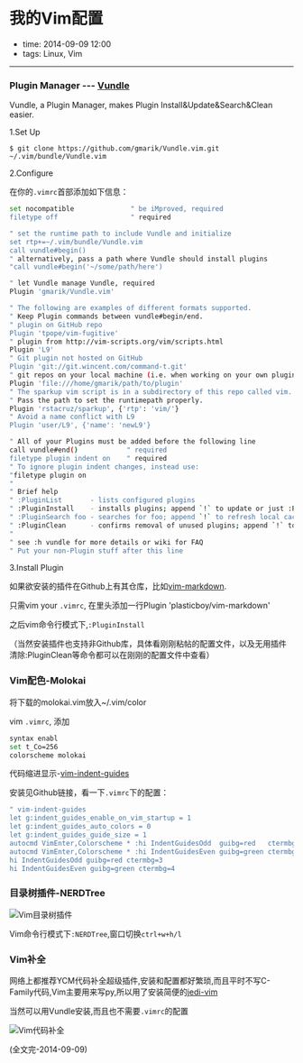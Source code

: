 # 我的Vim配置

- time: 2014-09-09 12:00
- tags: Linux, Vim

---

### Plugin Manager --- [Vundle](https://github.com/gmarik/Vundle.vim)

Vundle, a Plugin Manager, makes Plugin Install&Update&Search&Clean easier. 

1.Set Up 

`$ git clone https://github.com/gmarik/Vundle.vim.git ~/.vim/bundle/Vundle.vim`

2.Configure

在你的`.vimrc`首部添加如下信息：

```bash
set nocompatible              " be iMproved, required  
filetype off                  " required  

" set the runtime path to include Vundle and initialize  
set rtp+=~/.vim/bundle/Vundle.vim  
call vundle#begin()  
" alternatively, pass a path where Vundle should install plugins  
"call vundle#begin('~/some/path/here')  

" let Vundle manage Vundle, required  
Plugin 'gmarik/Vundle.vim'  

" The following are examples of different formats supported.  
" Keep Plugin commands between vundle#begin/end.  
" plugin on GitHub repo  
Plugin 'tpope/vim-fugitive'  
" plugin from http://vim-scripts.org/vim/scripts.html  
Plugin 'L9'  
" Git plugin not hosted on GitHub  
Plugin 'git://git.wincent.com/command-t.git'  
" git repos on your local machine (i.e. when working on your own plugin)  
Plugin 'file:///home/gmarik/path/to/plugin'  
" The sparkup vim script is in a subdirectory of this repo called vim.  
" Pass the path to set the runtimepath properly.  
Plugin 'rstacruz/sparkup', {'rtp': 'vim/'}  
" Avoid a name conflict with L9  
Plugin 'user/L9', {'name': 'newL9'}  

" All of your Plugins must be added before the following line  
call vundle#end()            " required  
filetype plugin indent on    " required  
" To ignore plugin indent changes, instead use:  
"filetype plugin on  
"  
" Brief help  
" :PluginList       - lists configured plugins  
" :PluginInstall    - installs plugins; append `!` to update or just :PluginUpdate  
" :PluginSearch foo - searches for foo; append `!` to refresh local cache  
" :PluginClean      - confirms removal of unused plugins; append `!` to auto-approve removal  
"  
" see :h vundle for more details or wiki for FAQ  
" Put your non-Plugin stuff after this line
```

3.Install Plugin 

如果欲安装的插件在Github上有其仓库，比如[vim-markdown](https://github.com/plasticboy/vim-markdown).

只需vim your `.vimrc`, 在里头添加一行Plugin 'plasticboy/vim-markdown'

之后vim命令行模式下,`:PluginInstall`

（当然安装插件也支持非Github库，具体看刚刚粘帖的配置文件，以及无用插件清除:PluginClean等命令都可以在刚刚的配置文件中查看）

### Vim配色-Molokai

将下载的molokai.vim放入~/.vim/color

vim `.vimrc`, 添加

```bash
syntax enabl  
set t_Co=256
colorscheme molokai
```

代码缩进显示-[vim-indent-guides](https://github.com/nathanaelkane/vim-indent-guides)

安装见Github链接，看一下`.vimrc`下的配置：

```bash
" vim-indent-guides
let g:indent_guides_enable_on_vim_startup = 1
let g:indent_guides_auto_colors = 0
let g:indent_guides_guide_size = 1
autocmd VimEnter,Colorscheme * :hi IndentGuidesOdd  guibg=red   ctermbg=3
autocmd VimEnter,Colorscheme * :hi IndentGuidesEven guibg=green ctermbg=4
hi IndentGuidesOdd guibg=red ctermbg=3
hi IndentGuidesEven guibg=green ctermbg=4
```

### 目录树插件-NERDTree

![Vim目录树插件](https://raw.githubusercontent.com/su-kaiyao/record/master/others/imgs/NERDTree.png)

Vim命令行模式下`:NERDTree`,窗口切换`ctrl+w+h/l`

### Vim补全

网络上都推荐YCM代码补全超级插件,安装和配置都好繁琐,而且平时不写C-Family代码,Vim主要用来写py,所以用了安装简便的[jedi-vim](https://github.com/davidhalter/jedi-vim)

当然可以用Vundle安装,而且也不需要`.vimrc`的配置

![Vim代码补全](https://raw.githubusercontent.com/su-kaiyao/record/master/others/imgs/jedi-vim.png)

(全文完-2014-09-09)
